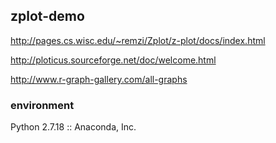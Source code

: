## zplot-demo
http://pages.cs.wisc.edu/~remzi/Zplot/z-plot/docs/index.html

http://ploticus.sourceforge.net/doc/welcome.html

http://www.r-graph-gallery.com/all-graphs

### environment
Python 2.7.18 :: Anaconda, Inc.